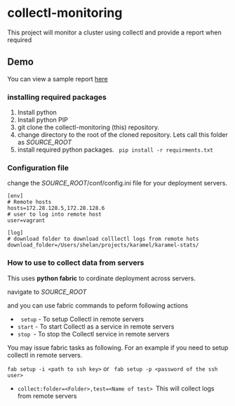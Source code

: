 # collectl-monitoring
This project will monitor a cluster using collectl and provide a report when required

## Demo
You can view a sample report [here](http://shelan.org/collectl-monitoring/sample/report_cpu.html)


### installing required packages
1. Install python
2. Install python PIP 
3. git clone the collectl-monitoring (this) repository.
4. change directory to the root of the cloned repository. Lets call this folder as *SOURCE_ROOT*
5. install required python packages.
    ``` pip install -r requirments.txt```

### Configuration file

change the *SOURCE_ROOT*/conf/config.ini file for your deployment servers.

```
[env]
# Remote hosts
hosts=172.28.128.5,172.28.128.6
# user to log into remote host
user=vagrant

[log]
# download folder to download colllectl logs from remote hots
download_folder=/Users/shelan/projects/karamel/karamel-stats/
```

### How to use to collect data from servers

 This uses **python fabric** to cordinate deployment across servers.
 
 navigate to *SOURCE_ROOT*
 
 and you can use fabric commands to peform following actions
 
 * ``` setup``` - To setup Collectl in remote servers
 * ```start``` - To start Collectl as a service in remote servers
 * ```stop ```- To stop the Collectl service in remote servers
    
 You may issue fabric tasks as following. For an example if you need to setup collectl in remote servers.
    
  ``` fab setup -i <path to ssh key> ```
  or
  ``` fab setup -p <password of the ssh user>```
    
 * ```collect:folder=<Folder>,test=<Name of test> ```This will collect logs from remote servers
    
 

 
 
 
